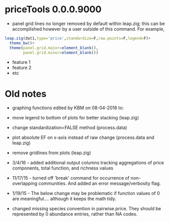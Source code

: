 
# priceTools 0.0.0.9000

* panel grid lines no longer removed by default within leap.zig; this can be accomplished however by a user outside of this command. For example,

```R
leap.zig(dat1,type='price',standardize=F,raw.points=F,legend=F)+
  theme_bw()+
  theme(panel.grid.major=element_blank(), 
        panel.grid.minor=element_blank())
```

* feature 1
* feature 2
* etc


# Old notes

* graphing functions edited by KBM on 08-04-2016 to:
* move legend to bottom of plots for better stacking (leap.zig)
* change standardization=FALSE method (process.data)
* plot absolute EF on x-axis instead of raw change (process.data and leap.zig)
* remove gridlines from plots (leap.zig)

* 3/4/16 - added additional output columns tracking aggregations of price components, total function, and richness values

*	11/17/15 - turned off 'break' command for occurrence of non-overlapping communities. And added an error message/verbosity flag.

*	1/19/15 - The below change may be problematic if function values of 0 are meaningful.... although it keeps the math tidy.

*	changed missing species convention in pairwise.price. They should be represented by 0 abundance entries, rather than NA codes.
